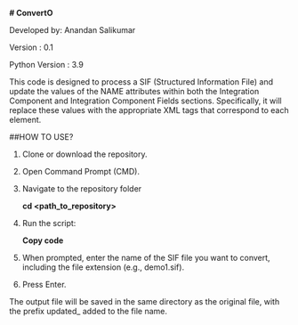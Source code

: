 **# ConvertO**

Developed by: Anandan Salikumar

Version : 0.1

Python Version : 3.9

This code is designed to process a SIF (Structured Information File) and update the values of the NAME attributes within both the Integration Component and Integration Component Fields sections. Specifically, it will replace these values with the appropriate XML tags that correspond to each element.

##HOW TO USE?
1. Clone or download the repository.
2. Open Command Prompt (CMD).
3. Navigate to the repository folder
  
      **cd <path_to_repository>**

4. Run the script:

      **Copy code**

5. When prompted, enter the name of the SIF file you want to convert, including the file extension (e.g., demo1.sif).
   
6. Press Enter.

The output file will be saved in the same directory as the original file, with the prefix updated_ added to the file name.
